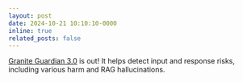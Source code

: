 ```yaml
---
layout: post
date: 2024-10-21 10:10:10-0000
inline: true
related_posts: false
---
```


<a href="https://github.com/ibm-granite/granite-guardian">Granite Guardian 3.0</a> is out! It helps detect input and response risks, including various harm and RAG hallucinations.
